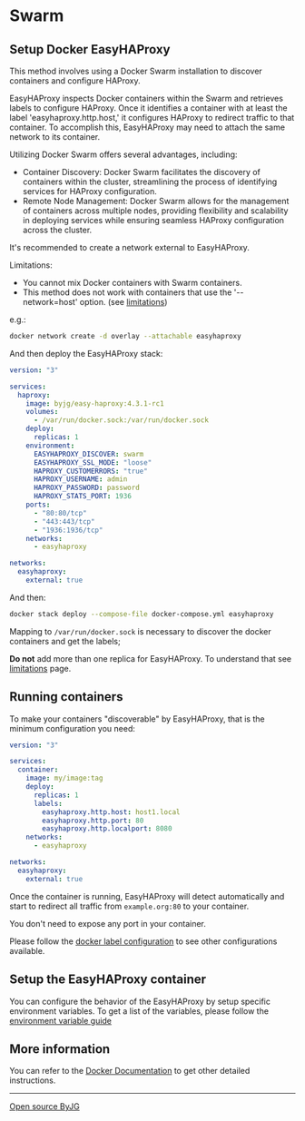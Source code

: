 # Swarm

## Setup Docker EasyHAProxy

This method involves using a Docker Swarm installation to discover containers and configure HAProxy.

EasyHAProxy inspects Docker containers within the Swarm and retrieves labels to configure HAProxy. Once it identifies a container with at least the label 'easyhaproxy.http.host,' it configures HAProxy to redirect traffic to that container. To accomplish this, EasyHAProxy may need to attach the same network to its container.

Utilizing Docker Swarm offers several advantages, including:
 - Container Discovery: Docker Swarm facilitates the discovery of containers within the cluster, 
   streamlining the process of identifying services for HAProxy configuration.
 - Remote Node Management: Docker Swarm allows for the management of containers across multiple nodes, 
   providing flexibility and scalability in deploying services while ensuring seamless HAProxy configuration across the cluster.

It's recommended to create a network external to EasyHAProxy.

Limitations:
 - You cannot mix Docker containers with Swarm containers.
 - This method does not work with containers that use the '--network=host' option. (see [limitations](limitations))

e.g.:

```bash
docker network create -d overlay --attachable easyhaproxy
```

And then deploy the EasyHAProxy stack:

```yaml
version: "3"

services:
  haproxy:
    image: byjg/easy-haproxy:4.3.1-rc1
    volumes:
      - /var/run/docker.sock:/var/run/docker.sock
    deploy:
      replicas: 1
    environment:
      EASYHAPROXY_DISCOVER: swarm
      EASYHAPROXY_SSL_MODE: "loose"
      HAPROXY_CUSTOMERRORS: "true"
      HAPROXY_USERNAME: admin
      HAPROXY_PASSWORD: password
      HAPROXY_STATS_PORT: 1936
    ports:
      - "80:80/tcp"
      - "443:443/tcp"
      - "1936:1936/tcp"
    networks:
      - easyhaproxy

networks:
  easyhaproxy:
    external: true
```

And then:

```bash
docker stack deploy --compose-file docker-compose.yml easyhaproxy
```

Mapping to `/var/run/docker.sock` is necessary to discover the docker containers and get the labels;

**Do not** add more than one replica for EasyHAProxy. To understand that see [limitations](limitations) page.

## Running containers

To make your containers "discoverable" by EasyHAProxy, that is the minimum configuration you need:

```yaml
version: "3"

services:
  container:
    image: my/image:tag
    deploy:
      replicas: 1
      labels:
        easyhaproxy.http.host: host1.local
        easyhaproxy.http.port: 80
        easyhaproxy.http.localport: 8080
    networks:
      - easyhaproxy

networks:
  easyhaproxy:
    external: true
```

Once the container is running, EasyHAProxy will detect automatically and start to redirect all traffic from `example.org:80` to your container.

You don't need to expose any port in your container.

Please follow the [docker label configuration](container-labels) to see other configurations available.

## Setup the EasyHAProxy container

You can configure the behavior of the EasyHAProxy by setup specific environment variables. To get a list of the variables, please follow the [environment variable guide](environment-variable)

## More information

You can refer to the [Docker Documentation](docker) to get other detailed instructions.

----
[Open source ByJG](http://opensource.byjg.com)

